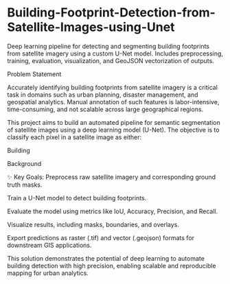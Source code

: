 # Building-Footprint-Detection-from-Satellite-Images-using-Unet
Deep learning pipeline for detecting and segmenting building footprints from satellite imagery using a custom U-Net model. Includes preprocessing, training, evaluation, visualization, and GeoJSON vectorization of outputs.

Problem Statement

Accurately identifying building footprints from satellite imagery is a critical task in domains such as urban planning, disaster management, and geospatial analytics. Manual annotation of such features is labor-intensive, time-consuming, and not scalable across large geographical regions.

This project aims to build an automated pipeline for semantic segmentation of satellite images using a deep learning model (U-Net). The objective is to classify each pixel in a satellite image as either:

Building

Background

✨ Key Goals:
Preprocess raw satellite imagery and corresponding ground truth masks.

Train a U-Net model to detect building footprints.

Evaluate the model using metrics like IoU, Accuracy, Precision, and Recall.

Visualize results, including masks, boundaries, and overlays.

Export predictions as raster (.tif) and vector (.geojson) formats for downstream GIS applications.

This solution demonstrates the potential of deep learning to automate building detection with high precision, enabling scalable and reproducible mapping for urban analytics.
